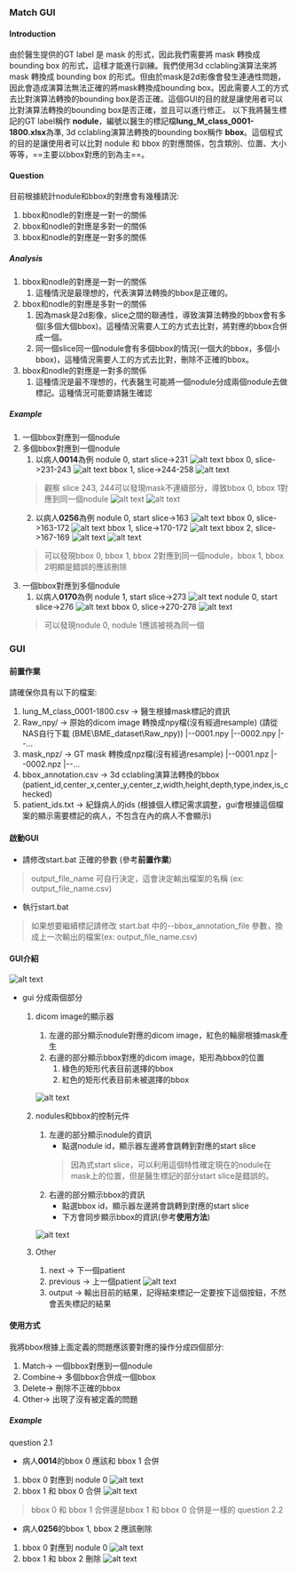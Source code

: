 ### Match GUI
#### Introduction
由於醫生提供的GT label 是 mask 的形式，因此我們需要將 mask 轉換成 bounding box 的形式，這樣才能進行訓練。我們使用3d cclabling演算法來將 mask 轉換成 bounding box 的形式。但由於mask是2d影像會發生連通性問題，因此會造成演算法無法正確的將mask轉換成bounding box。因此需要人工的方式去比對演算法轉換的bounding box是否正確。這個GUI的目的就是讓使用者可以比對演算法轉換的bounding box是否正確，並且可以進行修正。
以下我將醫生標記的GT label稱作 **nodule**，編號以醫生的標記檔**lung_M_class_0001-1800.xlsx**為準, 3d cclabling演算法轉換的bounding box稱作 **bbox**。這個程式的目的是讓使用者可以比對 nodule 和 bbox 的對應關係，包含類別、位置、大小等等，==主要以bbox對應的到為主==。
#### Question
目前根據統計nodule和bbox的對應會有幾種請況:
1. bbox和nodle的對應是一對一的關係
2. bbox和nodle的對應是多對一的關係
3. bbox和nodle的對應是一對多的關係

##### Analysis
1. bbox和nodle的對應是一對一的關係
    1. 這種情況是最理想的，代表演算法轉換的bbox是正確的。
2. bbox和nodle的對應是多對一的關係
    1. 因為mask是2d影像，slice之間的聯通性，導致演算法轉換的bbox會有多個(多個大個bbox)。這種情況需要人工的方式去比對，將對應的bbox合併成一個。
    2. 同一個slice同一個nodule會有多個bbox的情況(一個大的bbox，多個小bbox)，這種情況需要人工的方式去比對，刪除不正確的bbox。
3. bbox和nodle的對應是一對多的關係
    1. 這種情況是最不理想的，代表醫生可能將一個nodule分成兩個nodule去做標記。這種情況可能要請醫生確認

##### Example
1. 一個bbox對應到一個nodule
2. 多個bbox對應到一個nodule
    1. 以病人**0014**為例
    nodule 0, start slice->231
    ![alt text](image-3.png)
    bbox 0, slice->231-243
    ![alt text](image-4.png)
    bbox 1, slice->244-258
    ![alt text](image-5.png)
    >觀察 slice 243, 244可以發現mask不連續部分，導致bbox 0, bbox 1對應到同一個nodule
    ![alt text](image-6.png)
    ![alt text](image-7.png)
    2. 以病人**0256**為例
    nodule 0, start slice->163
    ![alt text](image-8.png)
    bbox 0, slice->163-172
    ![alt text](image-9.png)
    bbox 1, slice->170-172
    ![alt text](image-10.png)
    bbox 2, slice->167-169
    ![alt text](image-12.png)
    ![alt text](image-11.png)
    >可以發現bbox 0, bbox 1, bbox 2對應到同一個nodule，bbox 1, bbox 2明顯是錯誤的應該刪除
3. 一個bbox對應到多個nodule
    1. 以病人**0170**為例
    nodule 1, start slice->273
    ![alt text](image.png)
    nodule 0, start slice->276
    ![alt text](image-1.png)
    bbox 0, slice->270-278
    ![alt text](image-13.png)
    > 可以發現nodule 0, nodule 1應該被視為同一個
### GUI
#### 前置作業
請確保你具有以下的檔案:
1. lung_M_class_0001-1800.csv -> 醫生根據mask標記的資訊
2. Raw_npy/  -> 原始的dicom image 轉換成npy檔(沒有經過resample) (請從NAS自行下載 (BME\BME_dataset\Raw_npy))
    |--0001.npy
    |--0002.npy
    |--...
3. mask_npz/ -> GT mask 轉換成npz檔(沒有經過resample)
    |--0001.npz
    |--0002.npz
    |--...
4. bbox_annotation.csv -> 3d cclabling演算法轉換的bbox (patient_id,center_x,center_y,center_z,width,height,depth,type,index,is_checked)
5. patient_ids.txt -> 紀錄病人的ids (根據個人標記需求調整，gui會根據這個檔案的顯示需要標記的病人，不包含在內的病人不會顯示) 

#### 啟動GUI
- 請修改start.bat 正確的參數 (參考**前置作業**)
> output_file_name 可自行決定，這會決定輸出檔案的名稱 (ex: output_file_name.csv) 
- 執行start.bat
> 如果想要繼續標記請修改 start.bat 中的--bbox_annotation_file 參數，換成上一次輸出的檔案(ex: output_file_name.csv)
#### GUI介紹
![alt text](image-18.png)
- gui 分成兩個部分
    1. dicom image的顯示器
        1. 左邊的部分顯示nodule對應的dicom image，紅色的輪廓根據mask產生
        2. 右邊的部分顯示bbox對應的dicom image，矩形為bbox的位置
            1. 綠色的矩形代表目前選擇的bbox
            2. 紅色的矩形代表目前未被選擇的bbox

        ![alt text](image-19.png)
    2. nodules和bbox的控制元件
        1. 左邊的部分顯示nodule的資訊
            - 點選nodule id，顯示器左邊將會跳轉到對應的start slice
            > 因為式start slice，可以利用這個特性確定現在的nodule在mask上的位置，但是醫生標記的部分start slice是錯誤的。
        2. 右邊的部分顯示bbox的資訊
            - 點選bbox id，顯示器左邊將會跳轉到對應的start slice
            - 下方會同步顯示bbox的資訊(參考**使用方法**)

        ![alt text](image-20.png)
    3. Other
        1. next -> 下一個patient
        2. previous -> 上一個patient
        ![alt text](image-21.png)
        3. output -> 輸出目前的結果，記得結束標記一定要按下這個按鈕，不然會丟失標記的結果
        
#### 使用方式
我將bbox根據上面定義的問題應該要對應的操作分成四個部分:
1. Match-> 一個bbox對應到一個nodule
2. Combine-> 多個bbox合併成一個bbox
3. Delete-> 刪除不正確的bbox
4. Other-> 出現了沒有被定義的問題

##### Example
question 2.1
- 病人**0014**的bbox 0 應該和 bbox 1 合併
1. bbox 0 對應到 nodule 0
![alt text](image-14.png)
2. bbox 1 和 bbox 0 合併
![alt text](image-15.png)
> bbox 0 和 bbox 1 合併還是bbox 1 和 bbox 0 合併是一樣的
question 2.2
- 病人**0256**的bbox 1, bbox 2 應該刪除
1. bbox 0 對應到 nodule 0
![alt text](image-16.png)
2. bbox 1 和 bbox 2 刪除
![alt text](image-17.png)








